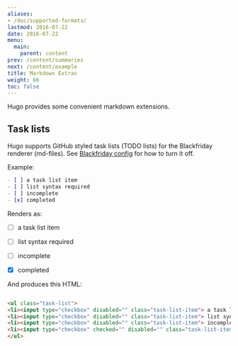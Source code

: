 ```yaml
---
aliases:
- /doc/supported-formats/
lastmod: 2016-07-22
date: 2016-07-22
menu:
  main:
    parent: content
prev: /content/summaries
next: /content/example
title: Markdown Extras
weight: 66
toc: false
---
```


Hugo provides some convenient markdown extensions.

## Task lists

Hugo supports GitHub styled task lists (TODO lists) for the Blackfriday renderer (md-files). See [Blackfriday config](/overview/configuration/#configure-blackfriday-rendering) for how to turn it off.

Example:

```markdown
- [ ] a task list item
- [ ] list syntax required
- [ ] incomplete
- [x] completed
```

Renders as:

- [ ] a task list item
- [ ] list syntax required
- [ ] incomplete
- [x] completed


And produces this HTML:

```html

<ul class="task-list">
<li><input type="checkbox" disabled="" class="task-list-item"> a task list item</li>
<li><input type="checkbox" disabled="" class="task-list-item"> list syntax required</li>
<li><input type="checkbox" disabled="" class="task-list-item"> incomplete</li>
<li><input type="checkbox" checked="" disabled="" class="task-list-item"> completed</li>
</ul>
```
